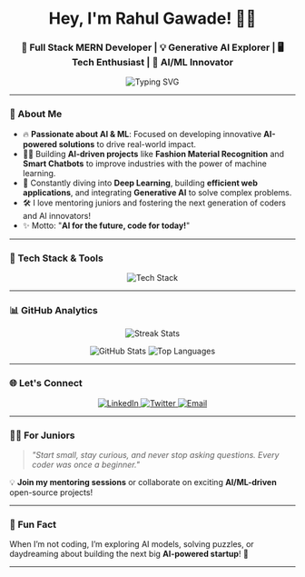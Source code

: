 <h1 align="center">Hey, I'm Rahul Gawade! 👨‍💻</h1>
<h3 align="center">🚀 Full Stack MERN Developer | 💡 Generative AI Explorer | 🖥️ Tech Enthusiast | 🤖 AI/ML Innovator</h3>

<p align="center">
  <img src="https://readme-typing-svg.demolab.com/?font=Fira+Code&size=24&duration=4000&pause=1000&color=00C7FF&center=true&vCenter=true&width=435&lines=Full+Stack+Developer+%F0%9F%92%BB;Generative+AI+Enthusiast+%F0%9F%A7%BA;AI+ML+For+Future+Tech" alt="Typing SVG" />
</p>

---

### 🌟 About Me  
- 🔥 **Passionate about AI & ML**: Focused on developing innovative **AI-powered solutions** to drive real-world impact.  
- 👨‍💻 Building **AI-driven projects** like **Fashion Material Recognition** and **Smart Chatbots** to improve industries with the power of machine learning.  
- 🧠 Constantly diving into **Deep Learning**, building **efficient web applications**, and integrating **Generative AI** to solve complex problems.  
- 🛠️ I love mentoring juniors and fostering the next generation of coders and AI innovators!  
- ✨ Motto: "**AI for the future, code for today!**"  

---

### 🚀 Tech Stack & Tools  
<p align="center">
  <img src="https://skillicons.dev/icons?i=react,nodejs,express,nextjs,docker,mongodb,python,cpp,html,css,tailwind,git,github,tensorflow,pytorch&theme=dark" alt="Tech Stack" />
</p>

---

### 📊 GitHub Analytics  
<p align="center">
  <img src="https://github-readme-streak-stats.herokuapp.com/?user=rahulgawadee&theme=radical" alt="Streak Stats" />
</p>
<p align="center">
  <img src="https://github-readme-stats.vercel.app/api?username=rahulgawadee&show_icons=true&theme=radical" alt="GitHub Stats" />
  <img src="https://github-readme-stats.vercel.app/api/top-langs/?username=rahulgawadee&layout=compact&theme=radical" alt="Top Languages" />
</p>

---

### 🌐 Let's Connect  
<p align="center">
  <a href="https://linkedin.com/in/rahulgawadee" target="_blank">
    <img src="https://img.shields.io/badge/LinkedIn-0A66C2?style=for-the-badge&logo=linkedin&logoColor=white" alt="LinkedIn" />
  </a>
  <a href="https://twitter.com/rahulgawadee" target="_blank">
    <img src="https://img.shields.io/badge/Twitter-1DA1F2?style=for-the-badge&logo=twitter&logoColor=white" alt="Twitter" />
  </a>
  <a href="mailto:rahulgawadee@gmail.com">
    <img src="https://img.shields.io/badge/Email-D14836?style=for-the-badge&logo=gmail&logoColor=white" alt="Email" />
  </a>
</p>

---

### 🧑‍🏫 For Juniors  
> _"Start small, stay curious, and never stop asking questions. Every coder was once a beginner."_  

💡 **Join my mentoring sessions** or collaborate on exciting **AI/ML-driven** open-source projects!

---

### 🎯 Fun Fact  
When I’m not coding, I’m exploring AI models, solving puzzles, or daydreaming about building the next big **AI-powered startup**! 🚀  

---
